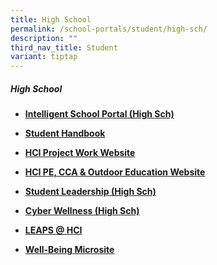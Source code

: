 ```yaml
---
title: High School
permalink: /school-portals/student/high-sch/
description: ""
third_nav_title: Student
variant: tiptap
---
```

<h5>High School</h5>
<ul data-tight="true" class="tight">
<li>
<p><strong><a href="https://isphs.hci.edu.sg/" rel="noopener noreferrer nofollow" target="_blank">Intelligent School Portal (High Sch)</a></strong>
</p>
</li>
<li>
<p><strong><a href="https://sites.google.com/hci.edu.sg/hs-student-handbook/home" rel="noopener noreferrer nofollow" target="_blank">Student Handbook</a></strong>
</p>
</li>
<li>
<p><strong><a href="https://sites.google.com/hci.edu.sg/hs-pw/home" rel="noopener noreferrer nofollow" target="_blank">HCI Project Work Website</a></strong>
</p>
</li>
<li>
<p><strong><a href="https://sites.google.com/hci.edu.sg/hs-pecca/home" rel="noopener noreferrer nofollow" target="_blank">HCI PE, CCA &amp; Outdoor Education Website</a></strong>
</p>
</li>
<li>
<p><strong><a href="https://sites.google.com/hci.edu.sg/student-leadership-hs/" rel="noopener noreferrer nofollow" target="_blank">Student Leadership (High Sch)</a></strong>
</p>
</li>
<li>
<p><strong><a href="https://sites.google.com/hci.edu.sg/cyber-wellness-hs/" rel="noopener noreferrer nofollow" target="_blank">Cyber Wellness (High Sch)</a></strong>
</p>
</li>
<li>
<p><strong><a href="https://sites.google.com/hci.edu.sg/leaps-hs/" rel="noopener noreferrer nofollow" target="_blank">LEAPS @ HCI</a></strong>
</p>
</li>
<li>
<p><strong><a href="https://sites.google.com/hci.edu.sg/hci-well-being/well-being" rel="noopener noreferrer nofollow" target="_blank">Well-Being Microsite</a></strong>
</p>
</li>
</ul>
<p></p>